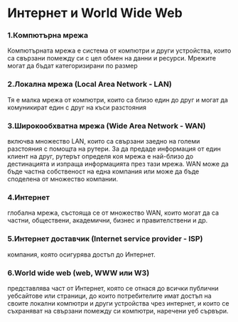 # Интернет и World Wide Web​
### 1.Компютърна мрежа 
Компютърната мрежа е система от компютри и други устройства, които са свързани помежду си с цел обмен на данни и ресурси. Мрежите могат да бъдат категоризирани по размер
### 2.Локална мрежа (Local Area Network - LAN) 
Тя е малка мрежа от компютри, които са близо един до друг и могат да комуникират един с друг на къси разстояния
### 3.Широкообхватна мрежа (Wide Area Network - WAN)
включва множество LAN, които са свързани заедно на големи разстояния с помощта на рутери. За да предаде информация от един клиент на друг, рутерът определя коя мрежа е най-близо до дестинацията и изпраща информацията през тази мрежа. WAN може да бъде частна собственост на една компания или може да бъде споделена от множество компании.​
### 4.Интернет 
глобална мрежа, състояща се от множество WAN, които могат да са частни, обществени, академични, бизнес и правителствени и др. ​
### 5.Интернет доставчик (Internet service provider - ISP) 
компания, която осигурява достъп до Интернет.​
### 6.World wide web (web, WWW или W3)
представлява част от Интернет, която се отнася до всички публични уебсайтове или страници, до които потребителите имат достъп на своите локални компютри и други устройства чрез интернет, и които се съхраняват на свързани помежду си компютри, наречени уеб сървъри. ​


